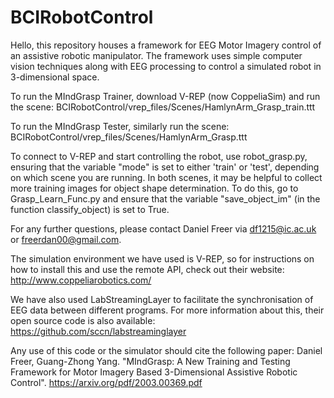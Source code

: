 # BCIRobotControl

Hello, this repository houses a framework for EEG Motor Imagery control of an assistive robotic manipulator. 
The framework uses simple computer vision techniques along with EEG processing to control a simulated robot in 3-dimensional space.

To run the MIndGrasp Trainer, download V-REP (now CoppeliaSim) and run the scene: BCIRobotControl/vrep_files/Scenes/HamlynArm_Grasp_train.ttt

To run the MIndGrasp Tester, similarly run the scene:
BCIRobotControl/vrep_files/Scenes/HamlynArm_Grasp.ttt

To connect to V-REP and start controlling the robot, use robot_grasp.py, ensuring that the variable "mode" is set to either 'train' or 'test', depending on which scene you are running. In both scenes, it may be helpful to collect more training images for object shape determination. To do this, go to Grasp_Learn_Func.py and ensure that the variable "save_object_im" (in the function classify_object) is set to True.

For any further questions, please contact Daniel Freer via df1215@ic.ac.uk or freerdan00@gmail.com.

The simulation environment we have used is V-REP, so for instructions on how to install this and use the remote API, check out their website: http://www.coppeliarobotics.com/

We have also used LabStreamingLayer to facilitate the synchronisation of EEG data between different programs. For more information about this, their open source code is also available: https://github.com/sccn/labstreaminglayer 

Any use of this code or the simulator should cite the following paper:
Daniel Freer, Guang-Zhong Yang. "MIndGrasp: A New Training and Testing Framework for Motor Imagery Based 3-Dimensional Assistive Robotic Control". https://arxiv.org/pdf/2003.00369.pdf
